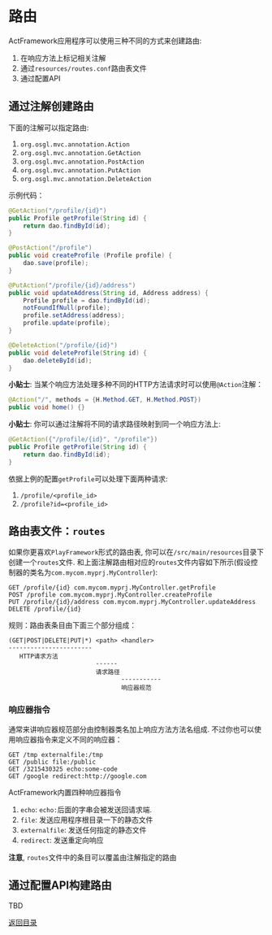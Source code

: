 # 路由

ActFramework应用程序可以使用三种不同的方式来创建路由:

1. 在响应方法上标记相关注解
1. 通过`resources/routes.conf`路由表文件
1. 通过配置API

## 通过注解创建路由

下面的注解可以指定路由:

1. `org.osgl.mvc.annotation.Action`
1. `org.osgl.mvc.annotation.GetAction`
1. `org.osgl.mvc.annotation.PostAction`
1. `org.osgl.mvc.annotation.PutAction`
1. `org.osgl.mvc.annotation.DeleteAction`

示例代码：

```java
@GetAction("/profile/{id}")
public Profile getProfile(String id) {
    return dao.findById(id);
}

@PostAction("/profile")
public void createProfile (Profile profile) {
    dao.save(profile);
}

@PutAction("/profile/{id}/address")
public void updateAddress(String id, Address address) {
    Profile profile = dao.findById(id);
    notFoundIfNull(profile);
    profile.setAddress(address);
    profile.update(profile);
}

@DeleteAction("/profile/{id}")
public void deleteProfile(String id) {
    dao.deleteById(id);
}
```

**小贴士**: 当某个响应方法处理多种不同的HTTP方法请求时可以使用`@Action`注解：

```java
@Action("/", methods = {H.Method.GET, H.Method.POST})
public void home() {}
```

**小贴士**: 你可以通过注解将不同的请求路径映射到同一个响应方法上:

```java
@GetAction({"/profile/{id}", "/profile"})
public Profile getProfile(String id) {
    return dao.findById(id);
}
```

依据上例的配置`getProfile`可以处理下面两种请求:

1. `/profile/<profile_id>`
2. `/profile?id=<profile_id>`

## 路由表文件：`routes`

如果你更喜欢`PlayFramework`形式的路由表, 你可以在`/src/main/resources`目录下创建一个`routes`文件. 和上面注解路由相对应的`routes`文件内容如下所示(假设控制器的类名为`com.mycom.myprj.MyController`):

```
GET /profile/{id} com.mycom.myprj.MyController.getProfile
POST /profile com.mycom.myprj.MyController.createProfile
PUT /profile/{id}/address com.mycom.myprj.MyController.updateAddress
DELETE /profile/{id}
```

规则：路由表条目由下面三个部分组成：

```
(GET|POST|DELETE|PUT|*) <path> <handler>
----------------------- 
   HTTP请求方法
                        ------
                        请求路径
                               -----------
                               响应器规范
```

### 响应器指令

通常来讲响应器规范部分由控制器类名加上响应方法方法名组成. 不过你也可以使用响应器指令来定义不同的响应器：

```
GET /tmp externalfile:/tmp
GET /public file:/public
GET /3215430325 echo:some-code
GET /google redirect:http://google.com
```

ActFramework内置四种响应器指令

1. `echo`: `echo:`后面的字串会被发送回请求端.
1. `file`: 发送应用程序根目录一下的静态文件
1. `externalfile`: 发送任何指定的静态文件
1. `redirect`: 发送重定向响应

**注意**, `routes`文件中的条目可以覆盖由注解指定的路由

## 通过配置API构建路由

TBD

[返回目录](index.md)
